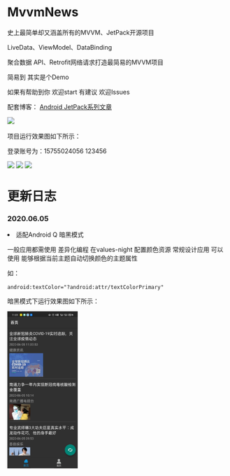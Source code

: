 # MvvmNews
史上最简单却又涵盖所有的MVVM、JetPack开源项目

LiveData、ViewModel、DataBinding

聚合数据 API、Retrofit网络请求打造最简易的MVVM项目

简易到 其实是个Demo

如果有帮助到你 欢迎start 有建议 欢迎Issues

配套博客：
[Android JetPack系列文章](https://huanglinqing.blog.csdn.net/article/details/106215492)

<img src="image/dh.png" width="62%" />



项目运行效果图如下所示：

登录账号为：15755024056 123456


<img src="image/login.jpeg" width="32%" />

<img src="image/home.jpeg" width="32%" />

<img src="image/detail.jpeg" width="32%" />


# 更新日志

### 2020.06.05

<li>适配Android Q 暗黑模式</li>

一般应用都需使用 差异化编程  在values-night 配置颜色资源
常规设计应用 可以使用 能够根据当前主题自动切换颜色的主题属性

如：

```
android:textColor="?android:attr/textColorPrimary"
```
暗黑模式下运行效果图如下所示：

<img src="image/dark_home.jpg" width="32%" />

